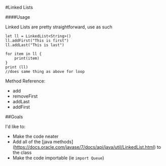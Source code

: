 #Linked Lists

####Usage

Linked Lists are pretty straightforward, use as such

```
let ll = LinkedList<String>()
ll.addFirst("This is first")
ll.addLast("This is last")

for item in ll {
	print(item)
}
print (ll)
//does same thing as above for loop

```

Method Reference: 

* add
* removeFirst
* addLast
* addFirst

##Goals

I'd like to: 

* Make the code neater
* Add all of the [java methods] (https://docs.oracle.com/javase/7/docs/api/java/util/LinkedList.html) to the class
* Make the code importable (ie ```import Queue```)